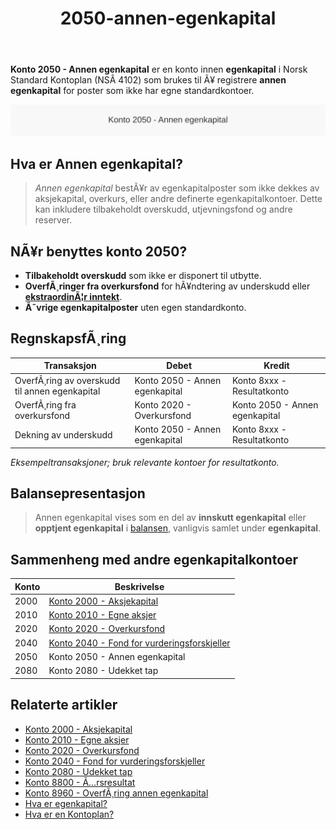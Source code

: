 ﻿---
title: "2050-annen-egenkapital"
meta_title: "2050-annen-egenkapital"
meta_description: "**Konto 2050 - Annen egenkapital** er en konto innen **egenkapital** i Norsk Standard Kontoplan (NSÂ 4102) som brukes til Ã¥ registrere **annen egenkapital** fo..."
slug: 2050-annen-egenkapital
type: blog
layout: pages/single
---

**Konto 2050 - Annen egenkapital** er en konto innen **egenkapital** i Norsk Standard Kontoplan (NSÂ 4102) som brukes til Ã¥ registrere **annen egenkapital** for poster som ikke har egne standardkontoer.

![Illustrasjon av konto 2050 annen egenkapital](2050-annen-egenkapital-image.svg)

## Hva er Annen egenkapital?

> *Annen egenkapital* bestÃ¥r av egenkapitalposter som ikke dekkes av aksjekapital, overkurs, eller andre definerte egenkapitalkontoer. Dette kan inkludere tilbakeholdt overskudd, utjevningsfond og andre reserver.

## NÃ¥r benyttes konto 2050?

* **Tilbakeholdt overskudd** som ikke er disponert til utbytte.
* **OverfÃ¸ringer fra overkursfond** for hÃ¥ndtering av underskudd eller [**ekstraordinÃ¦r inntekt**](/blogs/kontoplan/8400-ekstraordinaer-inntekt "Konto 8400 - EkstraordinÃ¦r inntekt").
* **Ã˜vrige egenkapitalposter** uten egen standardkonto.

## RegnskapsfÃ¸ring

| Transaksjon                                  | Debet                          | Kredit                         |
|----------------------------------------------|--------------------------------|--------------------------------|
| OverfÃ¸ring av overskudd til annen egenkapital | Konto 2050 - Annen egenkapital | Konto 8xxx - Resultatkonto     |
| OverfÃ¸ring fra overkursfond                  | Konto 2020 - Overkursfond      | Konto 2050 - Annen egenkapital |
| Dekning av underskudd                        | Konto 2050 - Annen egenkapital | Konto 8xxx - Resultatkonto     |

_*Eksempeltransaksjoner; bruk relevante kontoer for resultatkonto.*_

## Balansepresentasjon

> Annen egenkapital vises som en del av **innskutt egenkapital** eller **opptjent egenkapital** i [balansen](/blogs/regnskap/hva-er-balanseregnskap "Hva er Balanseregnskap?"), vanligvis samlet under **egenkapital**.

## Sammenheng med andre egenkapitalkontoer

| Konto | Beskrivelse                                                                 |
|-------|-----------------------------------------------------------------------------|
| 2000  | [Konto 2000 - Aksjekapital](/blogs/kontoplan/2000-aksjekapital "Konto 2000 - Aksjekapital: Aksjekapital i Norsk Standard Kontoplan")         |
| 2010  | [Konto 2010 - Egne aksjer](/blogs/kontoplan/2010-egne-aksjer "Konto 2010 - Egne aksjer: Egne aksjer i Norsk Standard Kontoplan")                |
| 2020  | [Konto 2020 - Overkursfond](/blogs/kontoplan/2020-overkursfond "Konto 2020 - Overkursfond: Overkursfond i Norsk Standard Kontoplan")          |
| 2040  | [Konto 2040 - Fond for vurderingsforskjeller](/blogs/kontoplan/2040-fond-for-vurderingsforskjeller "Konto 2040 - Fond for vurderingsforskjeller: Fond for vurderingsforskjeller i Norsk Standard Kontoplan") |
| 2050  | Konto 2050 - Annen egenkapital                                                    |
| 2080  | Konto 2080 - Udekket tap                                                          |

## Relaterte artikler

* [Konto 2000 - Aksjekapital](/blogs/kontoplan/2000-aksjekapital "Konto 2000 - Aksjekapital: Aksjekapital i Norsk Standard Kontoplan")
* [Konto 2010 - Egne aksjer](/blogs/kontoplan/2010-egne-aksjer "Konto 2010 - Egne aksjer: Egne aksjer i Norsk Standard Kontoplan")
* [Konto 2020 - Overkursfond](/blogs/kontoplan/2020-overkursfond "Konto 2020 - Overkursfond: Overkursfond i Norsk Standard Kontoplan")
* [Konto 2040 - Fond for vurderingsforskjeller](/blogs/kontoplan/2040-fond-for-vurderingsforskjeller "Konto 2040 - Fond for vurderingsforskjeller: Fond for vurderingsforskjeller i Norsk Standard Kontoplan")
* [Konto 2080 - Udekket tap](/blogs/kontoplan/2080-udekket-tap "Konto 2080 - Udekket tap: Komplett Guide til Udekket tap i Norsk Kontoplan")
* [Konto 8800 - Ã…rsresultat](/blogs/kontoplan/8800-arsresultat "Konto 8800 - Ã…rsresultat")
* [Konto 8960 - OverfÃ¸ring annen egenkapital](/blogs/kontoplan/8960-overforing-annen-egenkapital "Konto 8960 - OverfÃ¸ring annen egenkapital: OverfÃ¸ring annen egenkapital i Norsk Standard Kontoplan")
* [Hva er egenkapital?](/blogs/regnskap/hva-er-egenkapital "Hva er Egenkapital? Komplett Guide til Egenkapital i Regnskap")
* [Hva er en Kontoplan?](/blogs/regnskap/hva-er-kontoplan "Hva er en Kontoplan? Komplett Guide til Kontoplaner i Norsk Regnskap")
